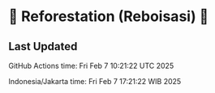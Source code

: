 
# 🌳 Reforestation (Reboisasi) 🌲

## Last Updated

GitHub Actions time: Fri Feb  7 10:21:22 UTC 2025

Indonesia/Jakarta time: Fri Feb  7 17:21:22 WIB 2025
